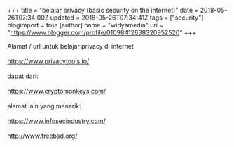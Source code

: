 +++
title = "belajar privacy (basic security on the internet)"
date = 2018-05-26T07:34:00Z
updated = 2018-05-26T07:34:41Z
tags = ["security"]
blogimport = true 
[author]
	name = "widyamedia"
	uri = "https://www.blogger.com/profile/01098412638320952520"
+++

Alamat / url untuk belajar privacy di internet<br /><br />https://www.privacytools.io/<br /><br />dapat dari:<br /><br />https://www.cryptomonkeys.com/<br /><br />alamat lain yang menarik:<br /><br />https://www.infosecindustry.com/<br /><br />http://www.freebsd.org/<br /><br /><br />
